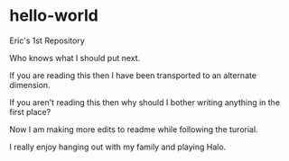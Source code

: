 # hello-world
Eric's 1st Repository

Who knows what I should put next.

If you are reading this then I have been transported to an alternate dimension.

If you aren't reading this then why should I bother writing anything in the first place?

Now I am making more edits to readme while following the turorial.

I really enjoy hanging out with my family and playing Halo.
